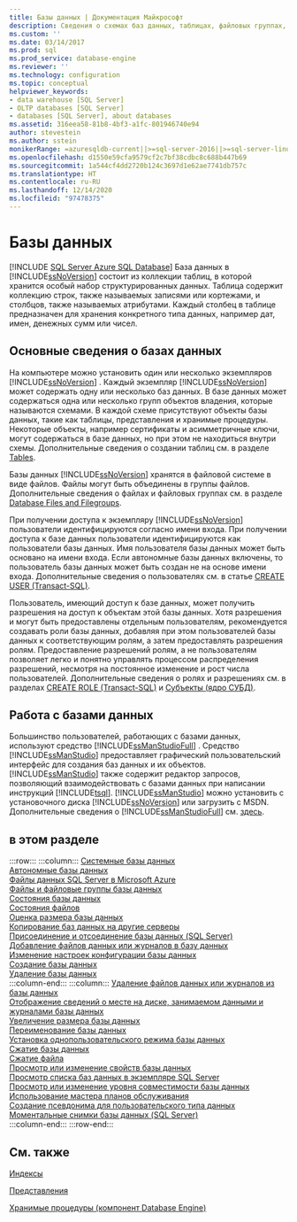 ```yaml
---
title: Базы данных | Документация Майкрософт
description: Сведения о схемах баз данных, таблицах, файловых группах, именах входа и ролях. См. способы использования SQL Server Management Studio (SSMS) для работы с диаграммами баз данных.
ms.custom: ''
ms.date: 03/14/2017
ms.prod: sql
ms.prod_service: database-engine
ms.reviewer: ''
ms.technology: configuration
ms.topic: conceptual
helpviewer_keywords:
- data warehouse [SQL Server]
- OLTP databases [SQL Server]
- databases [SQL Server], about databases
ms.assetid: 316eea58-81b8-4bf3-a1fc-801946740e94
author: stevestein
ms.author: sstein
monikerRange: =azuresqldb-current||>=sql-server-2016||>=sql-server-linux-2017||=azuresqldb-mi-current
ms.openlocfilehash: d1550e59cfa9579cf2c7bf38cdbc8c688b447b69
ms.sourcegitcommit: 1a544cf4dd2720b124c3697d1e62ae7741db757c
ms.translationtype: HT
ms.contentlocale: ru-RU
ms.lasthandoff: 12/14/2020
ms.locfileid: "97478375"
---
```

# <a name="databases"></a>Базы данных
[!INCLUDE [SQL Server Azure SQL Database](../../includes/applies-to-version/sql-asdb.md)]
  База данных в [!INCLUDE[ssNoVersion](../../includes/ssnoversion-md.md)] состоит из коллекции таблиц, в которой хранится особый набор структурированных данных. Таблица содержит коллекцию строк, также называемых записями или кортежами, и столбцов, также называемых атрибутами. Каждый столбец в таблице предназначен для хранения конкретного типа данных, например дат, имен, денежных сумм или чисел.  
  
## <a name="basic-information-about-databases"></a>Основные сведения о базах данных  
 На компьютере можно установить один или несколько экземпляров [!INCLUDE[ssNoVersion](../../includes/ssnoversion-md.md)] . Каждый экземпляр [!INCLUDE[ssNoVersion](../../includes/ssnoversion-md.md)] может содержать одну или несколько баз данных.  В базе данных может содержаться одна или несколько групп объектов владения, которые называются схемами. В каждой схеме присутствуют объекты базы данных, такие как таблицы, представления и хранимые процедуры. Некоторые объекты, например сертификаты и асимметричные ключи, могут содержаться в базе данных, но при этом не находиться внутри схемы. Дополнительные сведения о создании таблиц см. в разделе [Tables](../../relational-databases/tables/tables.md).  
  
 Базы данных [!INCLUDE[ssNoVersion](../../includes/ssnoversion-md.md)] хранятся в файловой системе в виде файлов. Файлы могут быть объединены в группы файлов. Дополнительные сведения о файлах и файловых группах см. в разделе [Database Files and Filegroups](../../relational-databases/databases/database-files-and-filegroups.md).  
  
 При получении доступа к экземпляру [!INCLUDE[ssNoVersion](../../includes/ssnoversion-md.md)] пользователи идентифицируются согласно имени входа. При получении доступа к базе данных пользователи идентифицируются как пользователи базы данных. Имя пользователя базы данных может быть основано на имени входа. Если автономные базы данных включены, то пользователь базы данных может быть создан не на основе имени входа. Дополнительные сведения о пользователях см. в статье [CREATE USER (Transact-SQL)](../../t-sql/statements/create-user-transact-sql.md).  
  
 Пользователь, имеющий доступ к базе данных, может получить разрешения на доступ к объектам этой базы данных. Хотя разрешения и могут быть предоставлены отдельным пользователям, рекомендуется создавать роли базы данных, добавляя при этом пользователей базы данных к соответствующим ролям, а затем предоставлять разрешения ролям. Предоставление разрешений ролям, а не пользователям позволяет легко и понятно управлять процессом распределения разрешений, несмотря на постоянное изменение и рост числа пользователей. Дополнительные сведения о ролях и разрешениях см. в разделах [CREATE ROLE (Transact-SQL)](../../t-sql/statements/create-role-transact-sql.md) и [Субъекты (ядро СУБД)](../../relational-databases/security/authentication-access/principals-database-engine.md).  
  
## <a name="working-with-databases"></a>Работа с базами данных  
 Большинство пользователей, работающих с базами данных, используют средство [!INCLUDE[ssManStudioFull](../../includes/ssmanstudiofull-md.md)] . Средство [!INCLUDE[ssManStudio](../../includes/ssmanstudio-md.md)] предоставляет графический пользовательский интерфейс для создания баз данных и их объектов. [!INCLUDE[ssManStudio](../../includes/ssmanstudio-md.md)] также содержит редактор запросов, позволяющий взаимодействовать с базами данных при написании инструкций [!INCLUDE[tsql](../../includes/tsql-md.md)]. [!INCLUDE[ssManStudio](../../includes/ssmanstudio-md.md)] можно установить с установочного диска [!INCLUDE[ssNoVersion](../../includes/ssnoversion-md.md)] или загрузить с MSDN. Дополнительные сведения о [!INCLUDE[ssManStudioFull](../../includes/ssmanstudiofull-md.md)] см. [здесь](../../ssms/sql-server-management-studio-ssms.md).
  
## <a name="in-this-section"></a>в этом разделе  

:::row:::
    :::column:::
        [Системные базы данных](../../relational-databases/databases/system-databases.md)  
        [Автономные базы данных](../../relational-databases/databases/contained-databases.md)  
        [Файлы данных SQL Server в Microsoft Azure](../../relational-databases/databases/sql-server-data-files-in-microsoft-azure.md)  
        [Файлы и файловые группы базы данных](../../relational-databases/databases/database-files-and-filegroups.md)  
        [Состояния базы данных](../../relational-databases/databases/database-states.md)  
        [Состояния файлов](../../relational-databases/databases/file-states.md)  
        [Оценка размера базы данных](../../relational-databases/databases/estimate-the-size-of-a-database.md)  
        [Копирование баз данных на другие серверы](../../relational-databases/databases/copy-databases-to-other-servers.md)  
        [Присоединение и отсоединение базы данных (SQL Server)](../../relational-databases/databases/database-detach-and-attach-sql-server.md)  
        [Добавление файлов данных или журналов в базу данных](../../relational-databases/databases/add-data-or-log-files-to-a-database.md)  
        [Изменение настроек конфигурации базы данных](../../relational-databases/databases/change-the-configuration-settings-for-a-database.md)  
        [Создание базы данных](../../relational-databases/databases/create-a-database.md)  
        [Удаление базы данных](../../relational-databases/databases/delete-a-database.md)  
    :::column-end:::
    :::column:::
        [Удаление файлов данных или журналов из базы данных](../../relational-databases/databases/delete-data-or-log-files-from-a-database.md)  
        [Отображение сведений о месте на диске, занимаемом данными и журналами базы данных](../../relational-databases/databases/display-data-and-log-space-information-for-a-database.md)  
        [Увеличение размера базы данных](../../relational-databases/databases/increase-the-size-of-a-database.md)  
        [Переименование базы данных](../../relational-databases/databases/rename-a-database.md)  
        [Установка однопользовательского режима базы данных](../../relational-databases/databases/set-a-database-to-single-user-mode.md)  
        [Сжатие базы данных](../../relational-databases/databases/shrink-a-database.md)  
        [Сжатие файла](../../relational-databases/databases/shrink-a-file.md)  
        [Просмотр или изменение свойств базы данных](../../relational-databases/databases/view-or-change-the-properties-of-a-database.md)  
        [Просмотр списка баз данных в экземпляре SQL Server](../../relational-databases/databases/view-a-list-of-databases-on-an-instance-of-sql-server.md)  
        [Просмотр или изменение уровня совместимости базы данных](../../relational-databases/databases/view-or-change-the-compatibility-level-of-a-database.md)  
        [Использование мастера планов обслуживания](../../relational-databases/maintenance-plans/use-the-maintenance-plan-wizard.md)  
        [Создание псевдонима для пользовательского типа данных](../../relational-databases/databases/create-a-user-defined-data-type-alias.md)  
        [Моментальные снимки базы данных (SQL Server)](../../relational-databases/databases/database-snapshots-sql-server.md)  
    :::column-end:::
:::row-end:::

## <a name="related-content"></a>См. также  
 [Индексы](../../relational-databases/indexes/indexes.md)  
  
 [Представления](../../relational-databases/views/views.md)  
  
 [Хранимые процедуры (компонент Database Engine)](../../relational-databases/stored-procedures/stored-procedures-database-engine.md)  
